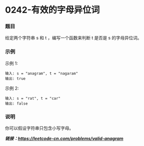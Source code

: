 # 0242-有效的字母异位词

### 题目

给定两个字符串 s 和 t ，编写一个函数来判断 t 是否是 s 的字母异位词。

### 示例

示例 1:

    输入: s = "anagram", t = "nagaram"
    输出: true

示例 2:

    输入: s = "rat", t = "car"
    输出: false

### 说明

你可以假设字符串只包含小写字母。

***链接：https://leetcode-cn.com/problems/valid-anagram***
